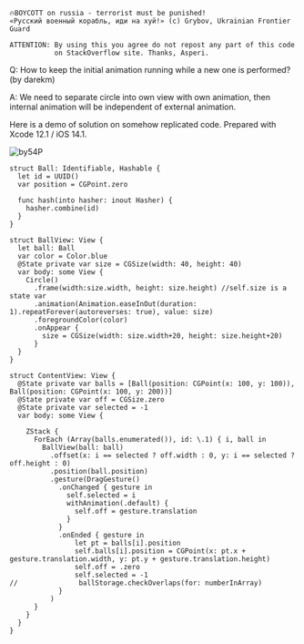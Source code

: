 ```
🔥BOYCOTT on russia - terrorist must be punished!
«Русский военный корабль, иди на хуй!» (c) Grybov, Ukrainian Frontier Guard

ATTENTION: By using this you agree do not repost any part of this code
           on StackOverflow site. Thanks, Asperi.
```

Q: How to keep the initial animation running while a new one is performed? (by darekm)

A: We need to separate circle into own view with own animation, then internal animation will be independent of external animation.

Here is a demo of solution on somehow replicated code. Prepared with Xcode 12.1 / iOS 14.1.

![by54P](https://user-images.githubusercontent.com/62171579/179245727-51dd6f49-c2d2-40fc-89af-75f4ff024575.gif)

```
struct Ball: Identifiable, Hashable {
  let id = UUID()
  var position = CGPoint.zero
  
  func hash(into hasher: inout Hasher) {
    hasher.combine(id)
  }
}

struct BallView: View {
  let ball: Ball
  var color = Color.blue
  @State private var size = CGSize(width: 40, height: 40)
  var body: some View {
    Circle()
      .frame(width:size.width, height: size.height) //self.size is a state var
      .animation(Animation.easeInOut(duration: 1).repeatForever(autoreverses: true), value: size)
      .foregroundColor(color)
      .onAppear {
        size = CGSize(width: size.width+20, height: size.height+20)
      }
  }
}

struct ContentView: View {
  @State private var balls = [Ball(position: CGPoint(x: 100, y: 100)), Ball(position: CGPoint(x: 100, y: 200))]
  @State private var off = CGSize.zero
  @State private var selected = -1
  var body: some View {
    
    ZStack {
      ForEach (Array(balls.enumerated()), id: \.1) { i, ball in
        BallView(ball: ball)
          .offset(x: i == selected ? off.width : 0, y: i == selected ? off.height : 0)
          .position(ball.position)
          .gesture(DragGesture()
            .onChanged { gesture in
              self.selected = i
              withAnimation(.default) {
                self.off = gesture.translation
              }
            }
            .onEnded { gesture in
                let pt = balls[i].position
                self.balls[i].position = CGPoint(x: pt.x + gesture.translation.width, y: pt.y + gesture.translation.height)
                self.off = .zero
                self.selected = -1
//               ballStorage.checkOverlaps(for: numberInArray)
            }
          )
      }
    }
  }
}
```
